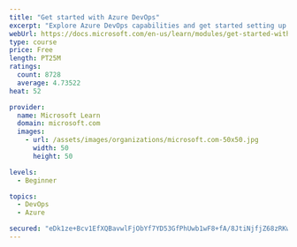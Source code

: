 ```yaml
---
title: "Get started with Azure DevOps"
excerpt: "Explore Azure DevOps capabilities and get started setting up your own organization knowing what separates elite performers from low performers."
webUrl: https://docs.microsoft.com/en-us/learn/modules/get-started-with-devops/
type: course
price: Free
length: PT25M
ratings:
  count: 8728
  average: 4.73522
heat: 52

provider:
  name: Microsoft Learn
  domain: microsoft.com
  images:
    - url: /assets/images/organizations/microsoft.com-50x50.jpg
      width: 50
      height: 50

levels:
  - Beginner

topics:
  - DevOps
  - Azure

secured: "eDk1ze+Bcv1EfXQBavwlFjObYf7YD53GfPhUwb1wF8+fA/8JtiNjfjZ68zRKwjH827Vt19t2VR84b/1awT0NOYDsY8PWF2gaBaNUnXrNGwbIbLGSvFNLqmQsQYurhKjsKqgRYkPEABo3M0rh/AqBVkXqVh7OCtzAznCZJqdgx58VanMSMAsxuZutIrpPToH2nD8wYeveEYpZzn2rPfdRW7bTthYppyZvpzNKktmRMyt1mEAA3VEJRDjMXkix9YfYne4YdgsD9dxuaJ+N/QOfQkvSAMsbK0SLbk/y4NLm6k5fyb7TAVkYyeHrOEwuyPXEHCmKDwRHIFpMJyKa8BgZNLeBmhZz/dH3ARoYq8gYXEwC2qPzvgSHF3X+ZYm2d4bP1EzRBXqwqf/X/ONtzecO/Jugcr3av6CRmN4IQWlHIGc=;XVv7ThLvaxJDQIEclvEvnQ=="
---
```


